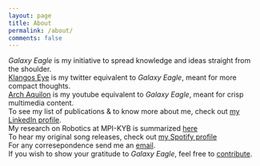 ```yaml
---
layout: page
title: About
permalink: /about/
comments: false
---
```

_Galaxy Eagle_ is my initiative to spread knowledge and ideas straight from the shoulder.  
[Klangos Eye](https://twitter.com/klangoseye) is my twitter equivalent to _Galaxy Eagle_, meant for more compact thoughts.  
[Arch Aquilon](https://www.youtube.com/channel/UCd2SK_9KwTqpHxsKHvD_ldQ) is my youtube equivalent to _Galaxy Eagle_, meant for crisp multimedia content.  
To see my list of publications & to know more about me, check out [my LinkedIn profile](https://www.linkedin.com/in/ramanbutta/).  
My research on Robotics at MPI-KYB is summarized [here](https://www.kyb.tuebingen.mpg.de/person/58710/272198)   
To hear my original song releases, check out [my Spotify profile](https://open.spotify.com/artist/0njPAhPdvUc5MSgI5DMBdH)   
For any corresepondence send me an [email](mailto:raman.butta.nitdgp@gmail.com).  
If you wish to show your gratitude to _Galaxy Eagle_, feel free to [contribute](https://www.paypal.me/ramanbutta).

